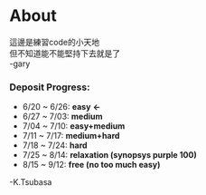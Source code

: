 # About  

這邊是練習code的小天地  
但不知道能不能堅持下去就是了  
 -gary  
 
### Deposit Progress:
* 6/20 ~ 6/26: **easy** **&larr;**
* 6/27 ~ 7/03: **medium**
* 7/04 ~ 7/10: **easy+medium**
* 7/11 ~ 7/17: **medium+hard**
* 7/18 ~ 7/24: **hard**
* 7/25 ~ 8/14: **relaxation (synopsys purple 100)**
* 8/15 ~ 9/12: **free (no too much easy)**

 -K.Tsubasa

